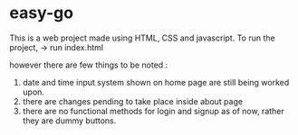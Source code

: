 # easy-go
This is a web project made using HTML, CSS and javascript.
To run the project, 
-> run index.html

however there are few things to be noted : 
1. date and time input system shown on home page are still being worked upon.
2. there are changes pending to take place inside about page
3. there are no functional methods for login and signup as of now, rather they are dummy buttons.
